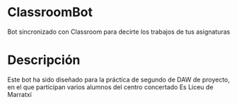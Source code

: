 # ClassroomBot
Bot sincronizado con Classroom para decirte los trabajos de tus asignaturas

# Descripción

Este bot ha sido diseñado para la práctica de segundo de DAW de proyecto, en el que participan varios alumnos del centro concertado Es Liceu de Marratxí
